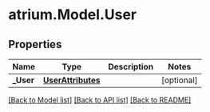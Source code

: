 # atrium.Model.User
## Properties

Name | Type | Description | Notes
------------ | ------------- | ------------- | -------------
**_User** | [**UserAttributes**](UserAttributes.md) |  | [optional] 

[[Back to Model list]](../README.md#documentation-for-models) [[Back to API list]](../README.md#documentation-for-api-endpoints) [[Back to README]](../README.md)

